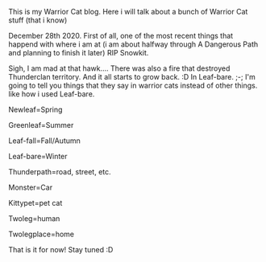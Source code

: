 This is my Warrior Cat blog. Here i will talk about a bunch of Warrior Cat stuff (that i know)


December 28th 2020. 
First of all, one of the most recent things that happend with where i am at (i am about halfway through A Dangerous Path and planning to finish it later) RIP Snowkit.

Sigh, I am mad at that hawk....
There was also a fire that destroyed Thunderclan territory. And it all starts to grow back. :D In Leaf-bare. ;-;
I'm going to tell you things that they say in warrior cats instead of other things. like how i used Leaf-bare.

Newleaf=Spring

Greenleaf=Summer

Leaf-fall=Fall/Autumn

Leaf-bare=Winter

Thunderpath=road, street, etc.

Monster=Car

Kittypet=pet cat

Twoleg=human

Twolegplace=home


That is it for now! Stay tuned :D
